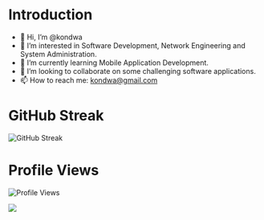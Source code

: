 # Introduction
- 👋 Hi, I’m @kondwa
- 👀 I’m interested in Software Development, Network Engineering and System Administration.
- 🌱 I’m currently learning Mobile Application Development.
- 💞️ I’m looking to collaborate on some challenging software applications.
- 📫 How to reach me: kondwa@gmail.com
<!--
# Github Stats
![GitHub Stats](https://github-readme-stats.vercel.app/api?username=kondwa&theme=blue-green)
# Most Used Languages
![Languages](https://github-readme-stats.vercel.app/api/top-langs/?username=kondwa&theme=blue-green)
-->

# GitHub Streak
![GitHub Streak](https://github-readme-streak-stats.herokuapp.com/?user=kondwa)
# Profile Views
![Profile Views](https://komarev.com/ghpvc/?username=kondwa)

<!---
# Random Jokes
![Jokes Card](https://readme-jokes.vercel.app/api)

kondwa/kondwa is a ✨ special ✨ repository because its `README.md` (this file) appears on your GitHub profile.
You can click the Preview link to take a look at your changes.
--->
<!--
<a href="https://gitroll.io/profile/uShqW4G15OoMM37RENnAG4VaAd8u1" target="_blank"><img src="https://gitroll.io/api/badges/profiles/v1/uShqW4G15OoMM37RENnAG4VaAd8u1" alt="GitRoll Profile Badge"/></a>
-->
<img
  src="https://cr-ss-service.azurewebsites.net/api/ScreenShot?widget=summary&username=kondwa&badges=2&show-avatar=false&style=--header-bg-color:%23000;--border-radius:10px"
/>
